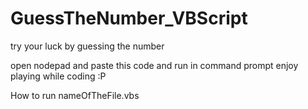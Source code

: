 # GuessTheNumber_VBScript
try your luck by guessing the number

open nodepad and paste this code and run in command prompt 
enjoy playing while coding :P

How to run
nameOfTheFile.vbs
